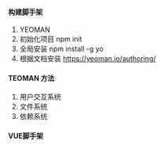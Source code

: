 #### 构建脚手架
  1. YEOMAN 
  2. 初始化项目 npm init
  3. 全局安装 npm install -g yo
  4. 根据文档安装 https://yeoman.io/authoring/
#### TEOMAN 方法
  1. 用户交互系统
  2. 文件系统
  3. 依赖系统
#### VUE脚手架